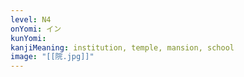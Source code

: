 ```yaml
---
level: N4
onYomi: イン
kunYomi:
kanjiMeaning: institution, temple, mansion, school
image: "[[院.jpg]]"
---
```

